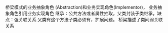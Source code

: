 桥梁模式的业务抽象角色 (Abstraction)和业务实现角色(Implementor)，
业务抽象角色引用业务实现角色
继承：公共方法或者属性抽取，父类封装子类继承，缺点：强关联关系 父类有这个方法子类必须有，扩展问题。
桥梁描述了类间弱关联关系
